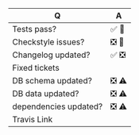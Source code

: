 | Q                                | A
| -------------------------------- | ---
| Tests pass?                      | :white_check_mark: :red_circle:
| Checkstyle issues?               | :negative_squared_cross_mark: :red_circle:
| Changelog updated?               | :white_check_mark: :negative_squared_cross_mark:
| Fixed tickets                    |
| DB schema updated?               | :negative_squared_cross_mark: :warning:
| DB data updated?                 | :negative_squared_cross_mark: :warning:
| dependencies updated?            | :negative_squared_cross_mark: :warning:
| Travis Link                      |
